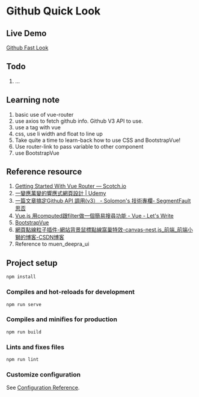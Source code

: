 # Github Quick Look

## Live Demo
[Github Fast Look](https://nervous-bassi-0a6d60.netlify.app/#/)

## Todo
1. ...


## Learning note

1. basic use of vue-router
2. use axios to fetch github info. Github V3 API to use.
4. use a tag with vue
5. css, use li width and float to line up
6. Take quite a time to learn-back how to use CSS and BootstrapVue!
7. Use router-link to pass variable to other component
8. use BootstrapVue


## Reference resource
1. [Getting Started With Vue Router ― Scotch.io](https://scotch.io/tutorials/getting-started-with-vue-router)
2. [一變應萬變的響應式網頁設計 | Udemy](https://www.udemy.com/course/responsive/learn/lecture/5767738#overview)
3. [一篇文章搞定Github API 調用(v3） - Solomon's 技術專欄- SegmentFault 思否](https://segmentfault.com/a/1190000015144126#item-1)
4. [Vue.js 用computed跟filter做一個簡易搜尋功能 - Vue - Let's Write](https://letswrite.tw/vue-search/)
5. [BootstrapVue](https://bootstrap-vue.org/)
6. [網頁點線粒子插件-網站背景鼠標點線窩巢特效-canvas-nest.js_前端_前端小獅的博客-CSDN博客](https://blog.csdn.net/m0_37885651/article/details/80026164)
7. Reference to muen_deepra_ui

   


## Project setup
```
npm install
```

### Compiles and hot-reloads for development
```
npm run serve
```

### Compiles and minifies for production
```
npm run build
```

### Lints and fixes files
```
npm run lint
```

### Customize configuration
See [Configuration Reference](https://cli.vuejs.org/config/).
